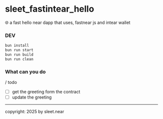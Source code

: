 # sleet_fastintear_hello
🌐 a fast hello near dapp that uses, fastnear js and intear wallet

### DEV
```sh
bun install
bun run start
bun run build
bun run clean
```



### What can you do
/ todo
- [ ] get the greeting form the contract
- [ ] update the greeting

---


copyright: 2025 by sleet.near